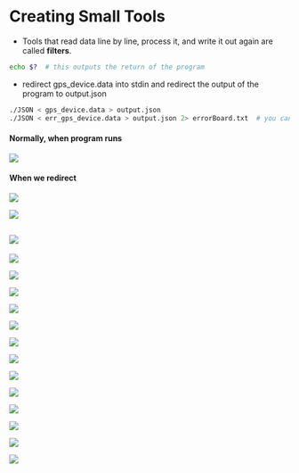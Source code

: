 # Creating Small Tools


* Tools that read data line by line, process
it, and write it out again are called
**filters**.

```bash
echo $?  # this outputs the return of the program
```
* redirect gps_device.data into stdin and redirect the output of the program to output.json
```bash
./JSON < gps_device.data > output.json
./JSON < err_gps_device.data > output.json 2> errorBoard.txt  # you can output the error into another file by using 2>
```

#### Normally, when program runs
![](img/1.png)
#### When we redirect
![](img/2.png)

![](img/3.png)

![](img/bullet.png)
---

![](img/4.png)

![](img/5.png)

![](img/6.png)

![](img/7.png)

![](img/8.png)

![](img/9.png)

![](img/10.png)

![](img/11.png)

![](img/12.png)

![](img/13.png)

![](img/14.png)

![](img/15.png)

![](img/16.png)
